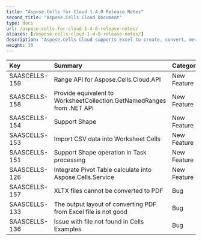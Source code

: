 ```yaml
---
title: "Aspose.Cells for Cloud 1.4.0 Release Notes"
second_title: "Aspose.Cells Cloud Document"
type: docs
url: /aspose-cells-for-cloud-1-4-0-release-notes/
aliases: [/aspose-cells-cloud-1-4-0-release-notes/]
description: "Aspose.Cells Cloud supports Excel to create, convert, merge, split, protected, inner object operation, and so on."
weight: 30
---
```


|**Key** |**Summary** |**Category** |
| :- | :- | :- |
|SAASCELLS-159 |Range API for Aspose.Cells.Cloud.API |New Feature |
|SAASCELLS-158 |Provide equivalent to WorksheetCollection.GetNamedRanges from .NET API |New Feature |
|SAASCELLS-154 |Support Shape |New Feature  |
|SAASCELLS-153 |Import CSV data into Worksheet Cells |New Feature |
|SAASCELLS-151 |Support Shape operation in Task processing |New Feature |
|SAASCELLS-126 |Integrate Pivot Table calculate into Aspose.Cells.Service |New Feature |
|SAASCELLS-157 |XLTX files cannot be converted to PDF |Bug |
|SAASCELLS-133 |The output layout of converting PDF from Excel file is not good |Bug |
|SAASCELLS-136 |Issue with file not found in Cells Examples |Bug |

